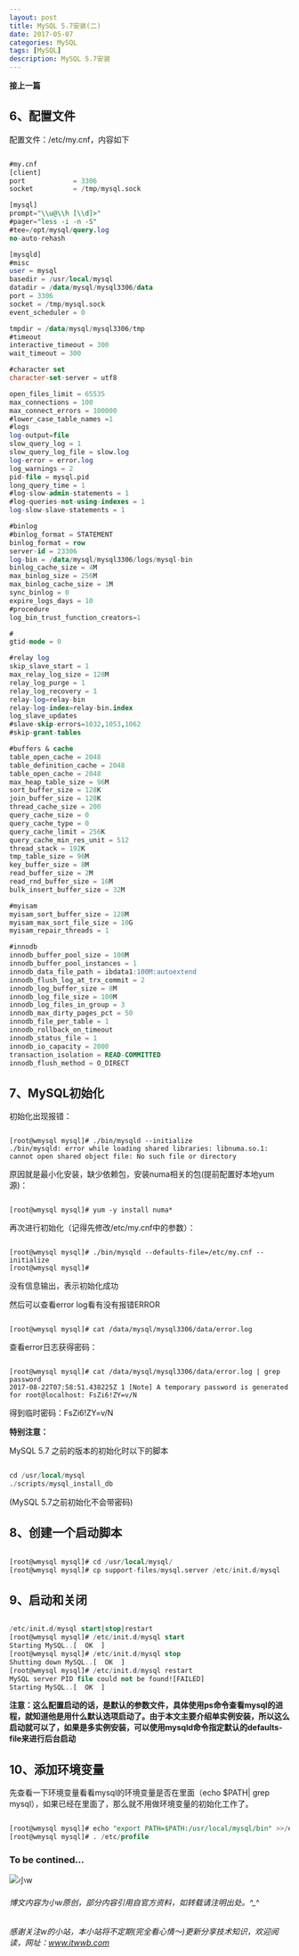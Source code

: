 ```yaml
---
layout: post
title: MySQL 5.7安装(二)
date: 2017-05-07
categories: MySQL
tags: [MySQL]
description: MySQL 5.7安装
---
```



**接上一篇**

## 6、配置文件

配置文件：/etc/my.cnf，内容如下

```sql

#my.cnf
[client]
port            = 3306
socket          = /tmp/mysql.sock

[mysql]
prompt="\\u@\\h [\\d]>"
#pager="less -i -n -S"
#tee=/opt/mysql/query.log
no-auto-rehash

[mysqld]
#misc
user = mysql
basedir = /usr/local/mysql
datadir = /data/mysql/mysql3306/data
port = 3306
socket = /tmp/mysql.sock
event_scheduler = 0

tmpdir = /data/mysql/mysql3306/tmp
#timeout
interactive_timeout = 300
wait_timeout = 300

#character set
character-set-server = utf8

open_files_limit = 65535
max_connections = 100
max_connect_errors = 100000
#lower_case_table_names =1
#logs
log-output=file
slow_query_log = 1
slow_query_log_file = slow.log
log-error = error.log
log_warnings = 2
pid-file = mysql.pid
long_query_time = 1
#log-slow-admin-statements = 1
#log-queries-not-using-indexes = 1
log-slow-slave-statements = 1

#binlog
#binlog_format = STATEMENT
binlog_format = row
server-id = 23306
log-bin = /data/mysql/mysql3306/logs/mysql-bin
binlog_cache_size = 4M
max_binlog_size = 256M
max_binlog_cache_size = 1M
sync_binlog = 0
expire_logs_days = 10
#procedure
log_bin_trust_function_creators=1

#
gtid-mode = 0

#relay log
skip_slave_start = 1
max_relay_log_size = 128M
relay_log_purge = 1
relay_log_recovery = 1
relay-log=relay-bin
relay-log-index=relay-bin.index
log_slave_updates
#slave-skip-errors=1032,1053,1062
#skip-grant-tables

#buffers & cache
table_open_cache = 2048
table_definition_cache = 2048
table_open_cache = 2048
max_heap_table_size = 96M
sort_buffer_size = 128K
join_buffer_size = 128K
thread_cache_size = 200
query_cache_size = 0
query_cache_type = 0
query_cache_limit = 256K
query_cache_min_res_unit = 512
thread_stack = 192K
tmp_table_size = 96M
key_buffer_size = 8M
read_buffer_size = 2M
read_rnd_buffer_size = 16M
bulk_insert_buffer_size = 32M

#myisam
myisam_sort_buffer_size = 128M
myisam_max_sort_file_size = 10G
myisam_repair_threads = 1

#innodb
innodb_buffer_pool_size = 100M
innodb_buffer_pool_instances = 1
innodb_data_file_path = ibdata1:100M:autoextend
innodb_flush_log_at_trx_commit = 2
innodb_log_buffer_size = 8M
innodb_log_file_size = 100M
innodb_log_files_in_group = 3
innodb_max_dirty_pages_pct = 50
innodb_file_per_table = 1
innodb_rollback_on_timeout
innodb_status_file = 1
innodb_io_capacity = 2000
transaction_isolation = READ-COMMITTED
innodb_flush_method = O_DIRECT

```



## 7、MySQL初始化

初始化出现报错：

```shell

[root@wmysql mysql]# ./bin/mysqld --initialize
./bin/mysqld: error while loading shared libraries: libnuma.so.1: cannot open shared object file: No such file or directory

```

原因就是最小化安装，缺少依赖包，安装numa相关的包(提前配置好本地yum源)：

```shell

[root@wmysql mysql]# yum -y install numa*

```


再次进行初始化（记得先修改/etc/my.cnf中的参数）：

```shell

[root@wmysql mysql]# ./bin/mysqld --defaults-file=/etc/my.cnf --initialize
[root@wmysql mysql]# 

```

没有信息输出，表示初始化成功

然后可以查看error log看有没有报错ERROR

```shell

[root@wmysql mysql]# cat /data/mysql/mysql3306/data/error.log

```

查看error日志获得密码：

```shell

[root@wmysql mysql]# cat /data/mysql/mysql3306/data/error.log | grep password
2017-08-22T07:58:51.438225Z 1 [Note] A temporary password is generated for root@localhost: FsZi6!ZY=v/N

```

得到临时密码：FsZi6!ZY=v/N

**特别注意：**

MySQL 5.7 之前的版本的初始化时以下的脚本

```sql

cd /usr/local/mysql
./scripts/mysql_install_db

```

(MySQL 5.7之前初始化不会带密码)


## 8、创建一个启动脚本

```sql

[root@wmysql mysql]# cd /usr/local/mysql/
[root@wmysql mysql]# cp support-files/mysql.server /etc/init.d/mysql

```

## 9、启动和关闭

```sql

/etc/init.d/mysql start|stop|restart
[root@wmysql mysql]# /etc/init.d/mysql start
Starting MySQL..[  OK  ]
[root@wmysql mysql]# /etc/init.d/mysql stop
Shutting down MySQL..[  OK  ]
[root@wmysql mysql]# /etc/init.d/mysql restart
MySQL server PID file could not be found![FAILED]
Starting MySQL..[  OK  ]

```

**注意：这么配置启动的话，是默认的参数文件，具体使用ps命令查看mysql的进程，就知道他是用什么默认选项启动了。由于本文主要介绍单实例安装，所以这么启动就可以了，如果是多实例安装，可以使用mysqld命令指定默认的defaults-file来进行后台启动**

## 10、添加环境变量

先查看一下环境变量看看mysql的环境变量是否在里面（echo $PATH| grep mysql），如果已经在里面了，那么就不用做环境变量的初始化工作了。

```sql

[root@wmysql mysql]# echo "export PATH=$PATH:/usr/local/mysql/bin" >>/etc/profile
[root@wmysql mysql]# . /etc/profile

```



### To be contined...


![小w](https://wx2.sinaimg.cn/mw1024/891ecf4fly1fr361nvrcnj207w07sad7.jpg)

###### 博文内容为小w原创，部分内容引用自官方资料，如转载请注明出处。^_^

###### 感谢关注w的小站，本小站将不定期(完全看心情～)更新分享技术知识，欢迎阅读，网址：www.itwwb.com
